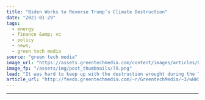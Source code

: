 ```yaml
---
title: "Biden Works to Reverse Trump’s Climate Destruction"
date: "2021-01-29"
tags: 
  - energy
  - finance &amp; vc
  - policy
  - news,
  - green tech media
source: "green tech media"
image_url: "https://assets.greentechmedia.com/content/images/articles/Green_Broken_Glass.jpg"
image_fp: "/assets/img/post_thumbnails/79.png"
lead: "It was hard to keep up with the destruction wrought during the Trump era. And it’s already getting hard to keep up with the rebuilding. This week brought a series of actions on climate change from the White House that is building a framework for the  ..."
article_url: "http://feeds.greentechmedia.com/~r/GreentechMedia/~3/wHHSIw3WKxc/biden-works-to-reverse-trumps-climate-destruction"
---
```


---
